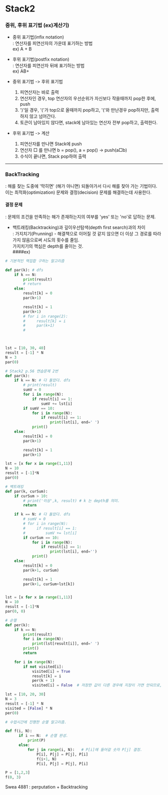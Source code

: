 # Stack2  

### 중위, 후위 표기법 (ex)계산기)  

- 중위 표기법(infix notation)  
: 연산자를 피연산자의 가운데 표기하는 방법  
  ex) A + B  
  

- 후위 표기법(postfix notation)  
: 연산자를 피연산자 뒤에 표기하는 방법  
  ex) AB+  
  
  
- 중위 표기법 -> 후위 표기법  
  1) 피연산자는 바로 출력
  2) 연산자인 경우, top 연산자의 우선순위가 자신보다 작을때까지 pop한 후에, push  
  3) ')'일 경우, '('가 top으로 올때까지 pop하고, '('와 만난경우 pop하지만, 출력하지 않고 넘어간다.  
  4) 토큰이 남아있지 않다면, stack에 남아있는 연산자 전부 pop하고, 출력한다.  
    

- 후위 표기법 -> 계산  
  1) 피연산자를 만나면 Stack에 push
  2) 연산자 □ 를 만나면 b = pop(), a = pop() -> push(a□b) 
  3) 수식이 끝나면, Stack pop하여 출력  
    

---  
### BackTracking  
: 해를 찾는 도중에 '막히면' (해가 아니면) 되돌아가서 다시 해를 찾아 가는 기법이다.  
이는 최적화(optimization) 문제와 결정(decision) 문제를 해결하는데 사용한다.  

#### 결정 문제  
: 문제의 조건을 만족하는 해가 존재하는지의 여부를 'yes' 또는 'no'로 답하는 문제.  

- 백트래킹(Backtracking)과 깊이우선탐색(depth first search)과의 차이  
: 가지치기(Prunning) - 해결책으로 이어질 것 같지 않으면 더 이상 그 경로를 따라가지 않음으로써 시도의 횟수를 줄임.  
  가지치기의 핵심은 depth를 줄이는 것.  
####ex)
```python
# 기본적인 멱집합 구하는 알고리즘

def par(k): # dfs
    if k == N:
        print(result)
        # return
    else:
        result[k] = 0
        par(k+1)

        result[k] = 1
        par(k+1)
        # for i in range(2):
        #     result[k] = i
        #     par(k+1)
        #



lst = [10, 30, 40]
result = [-1] * N
N = 3
par(0)
```
```python
# Stack2 p.56 연습문제 2번
def par(k):
    if k == N: # 다 돌았다. dfs
        # print(result)
        sumV = 0
        for i in range(N):
            if result[i] == 1:
                sumV += lst[i]
        if sumV == 10:
            for i in range(N):
                if result[i] == 1:
                    print(lst[i], end=' ')
            print()
    else:
        result[k] = 0
        par(k+1)

        result[k] = 1
        par(k+1)

lst = [x for x in range(1,11)]
N = 10
result = [-1]*N
par(0)
```
```python
# 백트래킹
def par(k, curSum):
    if curSum > 10:
        # print('이상',k, result) # k 는 depth를 의미.
        return

    if k == N: # 다 돌았다. dfs
        # sumV = 0
        # for i in range(N):
        #     if result[i] == 1:
        #         sumV += lst[i]
        if curSum == 10:
            for i in range(N):
                if result[i] == 1:
                    print(lst[i], end='')
            print()
    else:
        result[k] = 0
        par(k+1, curSum)

        result[k] = 1
        par(k+1, curSum+lst[k])


lst = [x for x in range(1,11)]
N = 10
result = [-1]*N
par(0, 0)
```
```python
# 순열
def per(k):
    if k == N:
        print(result)
        for i in range(N):
            print(lst[result[i]], end=' ')
        print()
        return

    for i in range(N):
        if not visited[i]:
            visited[i] = True
            result[k] = i
            per(k + 1)
            visited[i] = False  # 저장한 값이 다른 경우에 지장이 가면 안되므로, 복구

lst = [10, 20, 30]
N = 3
result = [-1] * N
visited = [False] * N
per(0)
```
```python
# 수업시간에 진행한 순열 알고리즘.

def f(i, N):
      if i == N:  # 순열 완성.
          print(P)
      else:
          for j in range(i, N):   # P[i]에 들어갈 숫자 P[j] 결정.
              P[i], P[j] = P[j], P[i]
              f(i+1, N)
              P[i], P[j] = P[j], P[i]

P = [1,2,3]
f(0, 3)
```
Swea 4881 : perputation + Backtracking
